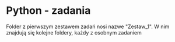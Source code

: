 # Python - zadania

Folder z pierwszym zestawem zadań nosi nazwe "Zestaw_1". W nim znajdują się kolejne foldery, każdy z osobnym zadaniem 
